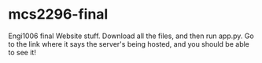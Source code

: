 # mcs2296-final
Engi1006 final
Website stuff. Download all the files, and then run app.py. Go to the link where it says the server's being hosted, and you should be able to see it!
